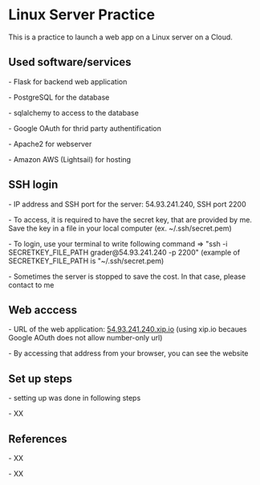 <h1> Linux Server Practice </h1>

This is a practice to launch a web app on a Linux server on a Cloud. 




<h2>Used software/services </h2>
<p> - Flask for backend web application
<p> - PostgreSQL for the database 
<p> - sqlalchemy to access to the database
<p> - Google OAuth for thrid party authentification
<p> - Apache2 for webserver
<p> - Amazon AWS (Lightsail) for hosting


<h2>SSH login</h2> 
<p> - IP address and SSH port for the server:  54.93.241.240,  SSH port 2200     
<p> - To access, it is required to have the secret key, that are provided by me. Save the key in a file in your local computer (ex. ~/.ssh/secret.pem) 
<p> - To login, use your terminal to write following command =>  "ssh -i SECRETKEY_FILE_PATH grader@54.93.241.240 -p 2200"  (example of SECRETKEY_FILE_PATH is "~/.ssh/secret.pem) 
<p> - Sometimes the server is stopped to save the cost. In that case, please contact to me


<h2>Web acccess</h2>
<p> - URL of the web application:  <a href="http://54.93.241.240.xip.io">54.93.241.240.xip.io</a>   (using xip.io becaues Google AOuth does not allow number-only url) 
<p> - By accessing that address from your browser, you can see the website


<h2>Set up steps</h2>
<p> - setting up was done in following steps
<p> - XX

<h2>References</h2>
<p> - XX
<p> - XX






  
